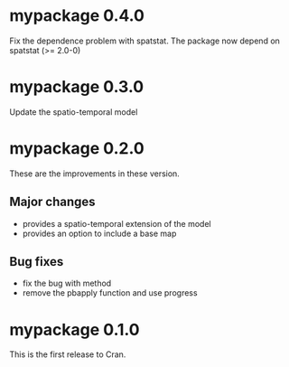 # mypackage 0.4.0
Fix the dependence problem with spatstat. The package now depend on spatstat (>= 2.0-0)

# mypackage 0.3.0
Update the spatio-temporal model


# mypackage 0.2.0
These are the improvements in these version.

## Major changes
* provides a spatio-temporal extension of the model
* provides an option to include a base map
## Bug fixes
* fix the bug with method
* remove the pbapply function and use progress 

# mypackage 0.1.0

This is the first release to Cran.

